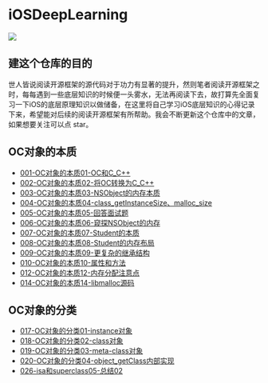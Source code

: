 # iOSDeepLearning
![](http://oriq21dog.bkt.clouddn.com/20180827090107.jpg)
## 建这个仓库的目的

世人皆说阅读开源框架的源代码对于功力有显著的提升，然则笔者阅读开源框架之时，每每遇到一些底层知识的时候便一头雾水，无法再阅读下去，故打算先全面复习一下iOS的底层原理知识以做储备，在这里将自己学习iOS底层知识的心得记录下来，希望能对后续的阅读开源框架有所帮助。我会不断更新这个仓库中的文章，如果想要关注可以点 star。

## OC对象的本质

 * [001-OC对象的本质01-OC和C_C++](https://github.com/MisterBooo/iOSDeepLearning/blob/master/Markdown/001-OC%E5%AF%B9%E8%B1%A1%E7%9A%84%E6%9C%AC%E8%B4%A801-OC%E5%92%8CC_C%2B%2B.md)
 * [002-OC对象的本质02-将OC转换为C_C++](https://github.com/MisterBooo/iOSDeepLearning/blob/master/Markdown/002-OC%E5%AF%B9%E8%B1%A1%E7%9A%84%E6%9C%AC%E8%B4%A802-%E5%B0%86OC%E8%BD%AC%E6%8D%A2%E4%B8%BAC_C%2B%2B.md)
 * [003-OC对象的本质03-NSObject的内存本质](https://github.com/MisterBooo/iOSDeepLearning/blob/master/Markdown/003-OC%E5%AF%B9%E8%B1%A1%E7%9A%84%E6%9C%AC%E8%B4%A803-NSObject%E7%9A%84%E5%86%85%E5%AD%98%E6%9C%AC%E8%B4%A8.md)
 * [004-OC对象的本质04-class_getInstanceSize、malloc_size](https://github.com/MisterBooo/iOSDeepLearning/blob/master/Markdown/004-OC%E5%AF%B9%E8%B1%A1%E7%9A%84%E6%9C%AC%E8%B4%A804-class_getInstanceSize%E3%80%81malloc_size.md)
 * [005-OC对象的本质05-回答面试题](https://github.com/MisterBooo/iOSDeepLearning/blob/master/Markdown/005-OC%E5%AF%B9%E8%B1%A1%E7%9A%84%E6%9C%AC%E8%B4%A805-%E5%9B%9E%E7%AD%94%E9%9D%A2%E8%AF%95%E9%A2%98.md)
 * [006-OC对象的本质06-窥探NSObject的内存](https://github.com/MisterBooo/iOSDeepLearning/blob/master/Markdown/006-OC%E5%AF%B9%E8%B1%A1%E7%9A%84%E6%9C%AC%E8%B4%A806-%E7%AA%A5%E6%8E%A2NSObject%E7%9A%84%E5%86%85%E5%AD%98.md)
 * [007-OC对象的本质07-Student的本质](https://github.com/MisterBooo/iOSDeepLearning/blob/master/Markdown/007-OC%E5%AF%B9%E8%B1%A1%E7%9A%84%E6%9C%AC%E8%B4%A807-Student%E7%9A%84%E6%9C%AC%E8%B4%A8.md)
 * [008-OC对象的本质08-Student的内存布局](https://github.com/MisterBooo/iOSDeepLearning/blob/master/Markdown/008-OC对象的本质08-Student的内存布局.md)
 * [009-OC对象的本质09-更复杂的继承结构](https://github.com/MisterBooo/iOSDeepLearning/blob/master/Markdown/009-OC对象的本质09-更复杂的继承结构.md)
 * [010-OC对象的本质10-属性和方法](https://github.com/MisterBooo/iOSDeepLearning/blob/master/Markdown/010-OC对象的本质10-属性和方法.md)
 * [012-OC对象的本质12-内存分配注意点](https://github.com/MisterBooo/iOSDeepLearning/blob/master/Markdown/012-OC对象的本质12-内存分配注意点.md)
 * [014-OC对象的本质14-libmalloc源码](https://github.com/MisterBooo/iOSDeepLearning/blob/master/Markdown/014-OC对象的本质14-libmalloc源码.md)

## OC对象的分类

* [017-OC对象的分类01-instance对象](https://github.com/MisterBooo/iOSDeepLearning/blob/master/Markdown/017-OC对象的分类01-instance对象.md)
* [018-OC对象的分类02-class对象](https://github.com/MisterBooo/iOSDeepLearning/blob/master/Markdown/018-OC对象的分类02-class对象.md)
* [019-OC对象的分类03-meta-class对象](https://github.com/MisterBooo/iOSDeepLearning/blob/master/Markdown/019-OC对象的分类03-meta-class对象.md)
* [020-OC对象的分类04-object_getClass内部实现](https://github.com/MisterBooo/iOSDeepLearning/blob/master/Markdown/020-OC对象的分类04-object_getClass内部实现.md)
* [026-isa和superclass05-总结02](https://github.com/MisterBooo/iOSDeepLearning/blob/master/Markdown/026-isa和superclass05-总结02)